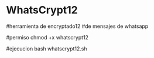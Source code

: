 # WhatsCrypt12
#herramienta de encryptado12 
#de mensajes de whatsapp

#permiso
chmod +x whatscrypt12

#ejecucion 
bash whatscrypt12.sh
